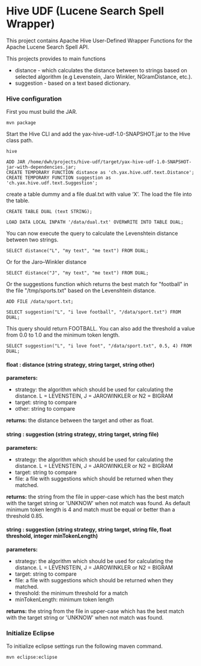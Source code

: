 Hive UDF (Lucene Search Spell Wrapper)
========
This project contains Apache Hive User-Defined Wrapper Functions for the Apache Lucene Search Spell API. 

This projects provides to main functions
+ distance - which calculates the distance between to strings based on selected algorithm (e.g Levenstein, Jaro Winkler, NGramDistance, etc.).
+ suggestion - based on a text based dictionary.



### Hive configuration

First you must build the JAR.

	mvn package
	
	
Start the Hive CLI and add the yax-hive-udf-1.0-SNAPSHOT.jar to the Hive class path.

	hive

	ADD JAR /home/dwh/projects/hive-udf/target/yax-hive-udf-1.0-SNAPSHOT-jar-with-dependencies.jar;
	CREATE TEMPORARY FUNCTION distance as 'ch.yax.hive.udf.text.Distance';
	CREATE TEMPORARY FUNCTION suggestion as 'ch.yax.hive.udf.text.Suggestion';
	
	
create a table dummy and a file dual.txt with value ‘X’. The load the file into the table.

	CREATE TABLE DUAL (text STRING);
	
	LOAD DATA LOCAL INPATH '/data/dual.txt' OVERWRITE INTO TABLE DUAL;

	
	
You can now execute the query to calculate the Levenshtein distance between two strings.

	SELECT distance("L", "my text", "me text") FROM DUAL;
	
Or for the Jaro–Winkler distance 

	SELECT distance("J", "my text", "me text") FROM DUAL;

	
Or the suggestions function which returns the best match for "football" in the file "/tmp/sports.txt" based on the Levenshtein distance.

	ADD FILE /data/sport.txt;
	
	SELECT suggestion("L", "i love football", "/data/sport.txt") FROM DUAL;

This query should return FOOTBALL. You can also add the threshold a value from 0.0 to 1.0 and the minimum token length.

	SELECT suggestion("L", "i love foot", "/data/sport.txt", 0.5, 4) FROM DUAL;


#### float : distance (string strategy, string target, string other)

	
**parameters:**
	
+ strategy: the algorithm which should be used for calculating the distance.  L = LEVENSTEIN, J = JAROWINKLER or N2 = BIGRAM
+ target: string to compare
+ other: string  to compare
	
**returns:** the distance between the target and other as float.

#### string : suggestion (string strategy, string target, string file)

**parameters:**
	
+ strategy: the algorithm which should be used for calculating the distance.  L = LEVENSTEIN, J = JAROWINKLER or N2 = BIGRAM
+ target: string to compare
+ file: a file with suggestions which should be returned when they matched.
	
**returns:** the string from the file in upper-case which has the best match with the target string or 'UNKNOW' when not match was found. As default minimum token length is 4 and match must be equal or better than a threshold 0.85.


#### string : suggestion (string strategy, string target, string file, float threshold, integer minTokenLength)
	
**parameters:**
+ strategy: the algorithm which should be used for calculating the distance.  L = LEVENSTEIN, J = JAROWINKLER or N2 = BIGRAM
+ target: string to compare
+ file: a file with suggestions which should be returned when they matched.
+ threshold: the minimum threshold for a match
+ minTokenLength: minimum token length
	
**returns:** the string from the file in upper-case which has the best match with the target string or 'UNKNOW' when not match was found.

	
### Initialize Eclipse
To initialize eclipse settings run the following maven command.

	mvn eclipse:eclipse